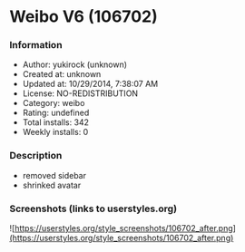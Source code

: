 # Weibo V6 (106702)

### Information
- Author: yukirock (unknown)
- Created at: unknown
- Updated at: 10/29/2014, 7:38:07 AM
- License: NO-REDISTRIBUTION
- Category: weibo
- Rating: undefined
- Total installs: 342
- Weekly installs: 0


### Description
* removed sidebar
* shrinked avatar


### Screenshots (links to userstyles.org)
![https://userstyles.org/style_screenshots/106702_after.png](https://userstyles.org/style_screenshots/106702_after.png)


